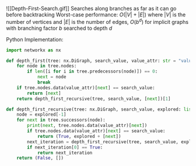 ![[Depth-First-Search.gif]]
Searches along branches as far as it can go before backtracking
Worst-case performance: $O(|V|+|E|)$ where $|V|$ is the number of vertices and $|E|$ is the number of edges, $O(b^d)$ for implicit graphs with branching factor $b$ searched to depth $d$


Python Implementation:
```python
import networkx as nx

def depth_first(tree: nx.DiGraph, search_value, value_attr: str = "value") -> list:
    for node in tree.nodes:
        if len([i for i in tree.predecessors(node)]) == 0:
            next = node
            break
    if tree.nodes.data(value_attr)[next] == search_value:
        return [next]
    return depth_first_recursive(tree, search_value, [next])[1]

def depth_first_recursive(tree: nx.DiGraph, search_value, explored: list, value_attr: str = "value") -> bool | list:
    node = explored[-1]
    for next in tree.successors(node):
        print(next, tree.nodes.data(value_attr)[next])
        if tree.nodes.data(value_attr)[next] == search_value:
            return (True, explored + [next])
        next_iteration = depth_first_recursive(tree, search_value, explored + [next])
        if next_iteration[0] == True:
            return next_iteration
    return (False, [])
```